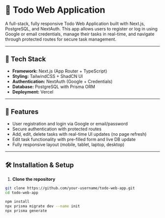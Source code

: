 # 📝 Todo Web Application

A full-stack, fully responsive Todo Web Application built with Next.js, PostgreSQL, and NextAuth. This app allows users to register or log in using Google or email credentials, manage their tasks in real-time, and navigate through protected routes for secure task management.

---

## 🚀 Tech Stack

- **Framework:** Next.js (App Router + TypeScript)
- **Styling:** TailwindCSS + ShadCN UI
- **Authentication:** NextAuth (Google + Credentials)
- **Database:** PostgreSQL with Prisma ORM
- **Deployment:** Vercel 

---

## 🧠 Features

- User registration and login via Google or email/password
- Secure authentication with protected routes
- Add, edit, delete tasks with real-time UI updates (no page refresh)
- Edit task functionality with pre-filled form and live DB update
- Fully responsive layout (mobile, tablet, laptop, desktop)

---

## 🛠️ Installation & Setup

1. **Clone the repository**
```bash
git clone https://github.com/your-username/todo-web-app.git
cd todo-web-app

npm install
npx prisma migrate dev --name init
npx prisma generate




